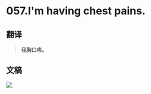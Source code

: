 # 057.I'm having chest pains.

## 翻译

> **我胸口疼。**

## 文稿

![](https://cdn.jsdelivr.net/gh/imtianx/speaking180/img/057.jpg)

